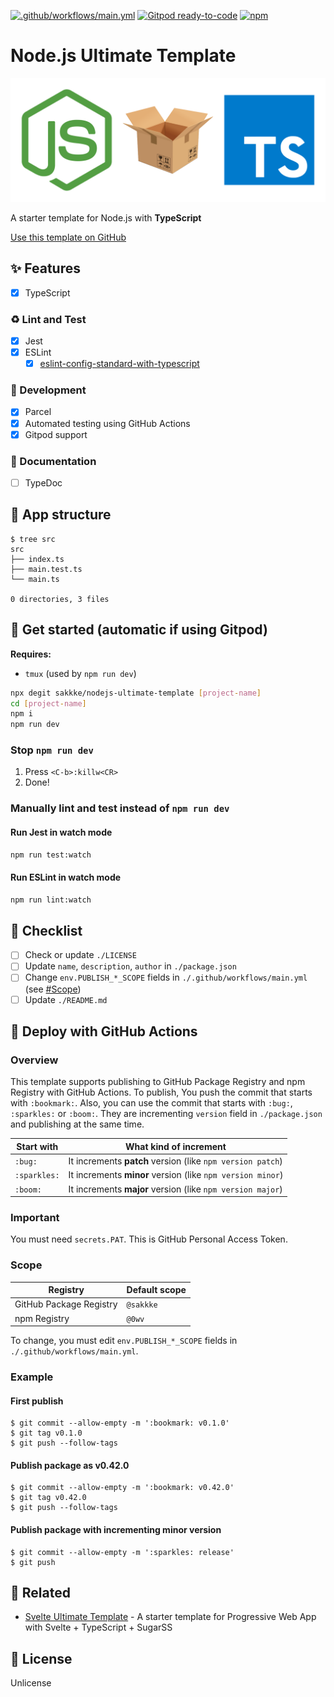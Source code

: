 [![.github/workflows/main.yml](https://github.com/sakkke/nodejs-ultimate-template/actions/workflows/main.yml/badge.svg)](https://github.com/sakkke/nodejs-ultimate-template/actions/workflows/main.yml)
[![Gitpod ready-to-code](https://img.shields.io/badge/Gitpod-ready--to--code-908a85?logo=gitpod)](https://gitpod.io/from-referrer/)
[![npm](https://img.shields.io/npm/v/@0wv/nodejs-ultimate-template)](https://www.npmjs.com/package/@0wv/nodejs-ultimate-template)

# Node.js Ultimate Template

![nodejs-parcel-typescript](./assets/nodejs-parcel-typescript.svg)

A starter template for Node.js with **TypeScript**

[Use this template on GitHub](https://github.com/sakkke/nodejs-ultimate-template/generate)

## ✨ Features

- [x] TypeScript

### ♻️ Lint and Test

- [x] Jest
- [x] ESLint
  - [x] [eslint-config-standard-with-typescript](https://github.com/standard/eslint-config-standard-with-typescript)

### 🔨 Development

- [x] Parcel
- [x] Automated testing using GitHub Actions
- [x] Gitpod support

### 📝 Documentation

- [ ] TypeDoc

## 🎨 App structure

```console
$ tree src
src
├── index.ts
├── main.test.ts
└── main.ts

0 directories, 3 files
```

## 🎉 Get started (automatic if using Gitpod)

**Requires:**

- `tmux` (used by `npm run dev`)

```sh
npx degit sakkke/nodejs-ultimate-template [project-name]
cd [project-name]
npm i
npm run dev
```

### Stop `npm run dev`

1. Press `<C-b>:killw<CR>`
1. Done!

### Manually lint and test instead of `npm run dev`

#### Run Jest in watch mode

```sh
npm run test:watch
```

#### Run ESLint in watch mode

```sh
npm run lint:watch
```

## 🔰 Checklist

- [ ] Check or update `./LICENSE`
- [ ] Update `name`, `description`, `author` in `./package.json`
- [ ] Change `env.PUBLISH_*_SCOPE` fields in `./.github/workflows/main.yml` (see [#Scope](#Scope))
- [ ] Update `./README.md`

## 🚀 Deploy with GitHub Actions

### Overview

This template supports publishing to GitHub Package Registry and npm Registry with GitHub Actions.
To publish, You push the commit that starts with `:bookmark:`.
Also, you can use the commit that starts with `:bug:`, `:sparkles:` or `:boom:`.
They are incrementing `version` field in `./package.json` and publishing at the same time.

Start with | What kind of increment
--- | ---
`:bug:` | It increments **patch** version (like `npm version patch`)
`:sparkles:` | It increments **minor** version (like `npm version minor`)
`:boom:` | It increments **major** version (like `npm version major`)

### Important

You must need `secrets.PAT`.
This is GitHub Personal Access Token.

### Scope

Registry | Default scope
--- | ---
GitHub Package Registry | `@sakkke`
npm Registry | `@0wv`

To change, you must edit `env.PUBLISH_*_SCOPE` fields in `./.github/workflows/main.yml`.

### Example

#### First publish

```console
$ git commit --allow-empty -m ':bookmark: v0.1.0'
$ git tag v0.1.0
$ git push --follow-tags
```

#### Publish package as v0.42.0

```console
$ git commit --allow-empty -m ':bookmark: v0.42.0'
$ git tag v0.42.0
$ git push --follow-tags
```

#### Publish package with incrementing minor version

```console
$ git commit --allow-empty -m ':sparkles: release'
$ git push
```

## 🍁 Related

- [Svelte Ultimate Template](https://github.com/sakkke/svelte-ultimate-template) - A starter template for Progressive Web App with Svelte + TypeScript + SugarSS

## 📄 License

Unlicense
